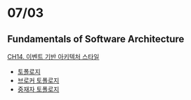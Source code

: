 
# 07/03

## Fundamentals of Software Architecture

[CH14. 이벤트 기반 아키텍처 스타일](https://github.com/codehumane/what-i-learned/blob/master/book/fosa/README.md#ch14-%EC%9D%B4%EB%B2%A4%ED%8A%B8-%EA%B8%B0%EB%B0%98-%EC%95%84%ED%82%A4%ED%85%8D%EC%B2%98-%EC%8A%A4%ED%83%80%EC%9D%BC)

- [토폴로지](https://github.com/codehumane/what-i-learned/blob/master/book/fosa/README.md#%ED%86%A0%ED%8F%B4%EB%A1%9C%EC%A7%80-2)
- [브로커 토폴로지](https://github.com/codehumane/what-i-learned/blob/master/book/fosa/README.md#%EB%B8%8C%EB%A1%9C%EC%BB%A4-%ED%86%A0%ED%8F%B4%EB%A1%9C%EC%A7%80)
- [중재자 토폴로지](https://github.com/codehumane/what-i-learned/blob/master/book/fosa/README.md#%EC%A4%91%EC%9E%AC%EC%9E%90-%ED%86%A0%ED%8F%B4%EB%A1%9C%EC%A7%80)

